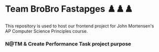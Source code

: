# Team BroBro Fastapges ♟️♟️♟️

This repository is used to host our frontend project for John Mortensen's AP Computer Science Principles course.

### N@TM & Create Performance Task project purpose

